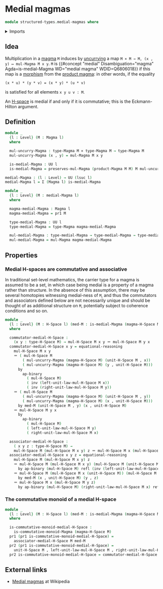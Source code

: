 # Medial magmas

```agda
module structured-types.medial-magmas where
```

<details><summary>Imports</summary>

```agda
open import foundation.action-on-identifications-binary-functions
open import foundation.action-on-identifications-functions
open import foundation.cartesian-product-types
open import foundation.dependent-pair-types
open import foundation.identity-types
open import foundation.universe-levels

open import structured-types.h-spaces
open import structured-types.magmas
open import structured-types.morphisms-h-spaces
open import structured-types.morphisms-magmas
open import structured-types.product-magmas
```

</details>

## Idea

Multiplication in a [magma](structured-types.magmas.md) `M` induces by
[uncurrying](foundation.universal-property-cartesian-product-types.md) a map
`M × M → M, (x , y) ↦ mul-Magma M x y`. `M` is
{{#concept "medial" Disambiguation="magma" Agda=is-medial-Magma WD="medial magma" WDID=Q6806018}}
if this map is a [morphism](structured-types.morphisms-magmas.md) from the
[product magma](structured-types.product-magmas.md): in other words, if the
equality

```text
(x * u) * (y * v) = (x * y) * (u * v)
```

is satisfied for all elements `x y u v : M`.

An [H-space](structured-types.h-spaces.md) is medial if and only if it is
commutative; this is the Eckmann-Hilton argument.

## Definition

```agda
module _
  {l : Level} (M : Magma l)
  where

  mul-uncurry-Magma : type-Magma M × type-Magma M → type-Magma M
  mul-uncurry-Magma (x , y) = mul-Magma M x y

  is-medial-Magma : UU l
  is-medial-Magma = preserves-mul-Magma (product-Magma M M) M mul-uncurry-Magma

medial-Magma : (l : Level) → UU (lsuc l)
medial-Magma l = Σ (Magma l) is-medial-Magma

module _
  {l : Level} (M : medial-Magma l)
  where

  magma-medial-Magma : Magma l
  magma-medial-Magma = pr1 M

  type-medial-Magma : UU l
  type-medial-Magma = type-Magma magma-medial-Magma

  mul-medial-Magma : type-medial-Magma → type-medial-Magma → type-medial-Magma
  mul-medial-Magma = mul-Magma magma-medial-Magma
```

## Properties

### Medial H-spaces are commutative and associative

In traditional set-level mathematics, the carrier type for a magma is assumed to
be a set, in which case being medial is a property of a magma rather than
structure. In the absence of this assumption, there may be several homotopies
witnessing medial-ness of `M`, and thus the commutators and associators defined
below are not necessarily unique and should be thought of as additional
structure on `M`, potentially subject to coherence conditions and so on.

```agda
module _
  {l : Level} (M : H-Space l) (med-M : is-medial-Magma (magma-H-Space M))
  where

  commutator-medial-H-Space :
    (x y : type-H-Space M) → mul-H-Space M x y ＝ mul-H-Space M y x
  commutator-medial-H-Space x y = equational-reasoning
    mul-H-Space M x y
    ＝ ( mul-H-Space M
        ( mul-uncurry-Magma (magma-H-Space M) (unit-H-Space M , x))
        ( mul-uncurry-Magma (magma-H-Space M) (y , unit-H-Space M)))
      by
        ap-binary
          ( mul-H-Space M)
          ( inv (left-unit-law-mul-H-Space M x))
          ( inv (right-unit-law-mul-H-Space M y))
    ＝ ( mul-H-Space M
        ( mul-uncurry-Magma (magma-H-Space M) (unit-H-Space M , y))
        ( mul-uncurry-Magma (magma-H-Space M) (x , unit-H-Space M)))
      by med-M (unit-H-Space M , y) (x , unit-H-Space M)
    ＝ mul-H-Space M y x
      by
        ap-binary
          ( mul-H-Space M)
          ( left-unit-law-mul-H-Space M y)
          ( right-unit-law-mul-H-Space M x)

  associator-medial-H-Space :
    ( x y z : type-H-Space M) →
    mul-H-Space M (mul-H-Space M x y) z ＝ mul-H-Space M x (mul-H-Space M y z)
  associator-medial-H-Space x y z = equational-reasoning
    mul-H-Space M (mul-H-Space M x y) z
    ＝ mul-H-Space M (mul-H-Space M x y) (mul-H-Space M (unit-H-Space M) z)
      by ap-binary (mul-H-Space M) refl (inv (left-unit-law-mul-H-Space M z))
    ＝ mul-H-Space M (mul-H-Space M x (unit-H-Space M)) (mul-H-Space M y z)
      by med-M (x , unit-H-Space M) (y , z)
    ＝ mul-H-Space M x (mul-H-Space M y z)
      by ap-binary (mul-H-Space M) (right-unit-law-mul-H-Space M x) refl
```

### The commutative monoid of a medial H-space

```agda
module _
  {l : Level} (M : H-Space l) (med-M : is-medial-Magma (magma-H-Space M))
  where

  is-commutative-monoid-medial-H-Space :
    is-commutative-monoid-Magma (magma-H-Space M)
  pr1 (pr1 is-commutative-monoid-medial-H-Space) =
    associator-medial-H-Space M med-M
  pr2 (pr1 is-commutative-monoid-medial-H-Space) =
    unit-H-Space M , left-unit-law-mul-H-Space M , right-unit-law-mul-H-Space M
  pr2 is-commutative-monoid-medial-H-Space = commutator-medial-H-Space M med-M
```

## External links

- [Medial magmas](https://en.wikipedia.org/wiki/Medial_magma) at Wikipedia
